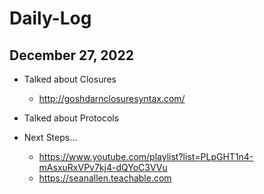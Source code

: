 # Daily-Log

## December 27, 2022

- Talked about Closures
   - http://goshdarnclosuresyntax.com/
- Talked about Protocols

- Next Steps...
   - https://www.youtube.com/playlist?list=PLpGHT1n4-mAsxuRxVPv7kj4-dQYoC3VVu
   - https://seanallen.teachable.com
   
